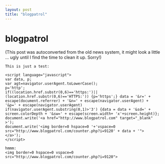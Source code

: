 ```yaml
---
layout: post
title: "blogpatrol"
---
```

<h1>blogpatrol</h1>
(This post was autoconverted from the old news system,
it might look a little ... ugly until I find the time
to clean it up.
Sorry!)

    This is just a test:
    
    <script language="javascript">
    var data, p;
    var agt=navigator.userAgent.toLowerCase();
    p='http';
    if((location.href.substr(0,6)=='https:')||(location.href.substr(0,6)=='HTTPS:')) {p='https';} data = '&r=' + escape(document.referrer) + '&n=' + escape(navigator.userAgent) + '&p=' + escape(navigator.userAgent)
    if(navigator.userAgent.substring(0,1)>'3') {data = data + '&sd=' + screen.colorDepth + '&sw=' + escape(screen.width+ 'x'+screen.height)};
    document.write('<a href="http://www.blogpatrol.com" target="_blank" >');
    document.write('<img border=0 hspace=0 '+'vspace=0 src="http://www.blogpatrol.com/counter.php?i=9120' + data + '"> </a>');
    </script>
    
    hmmm:
    <img border=0 hspace=0 vspace=0 src="http://www.blogpatrol.com/counter.php?i=9120">

